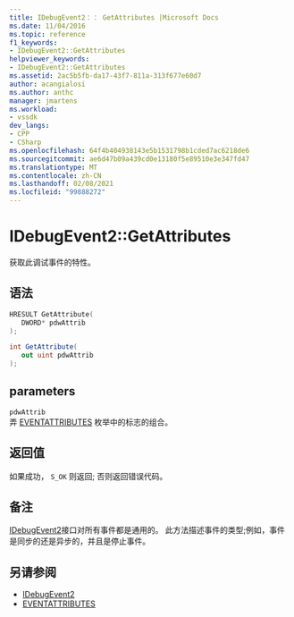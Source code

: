 ```yaml
---
title: IDebugEvent2：： GetAttributes |Microsoft Docs
ms.date: 11/04/2016
ms.topic: reference
f1_keywords:
- IDebugEvent2::GetAttributes
helpviewer_keywords:
- IDebugEvent2::GetAttributes
ms.assetid: 2ac5b5fb-da17-43f7-811a-313f677e60d7
author: acangialosi
ms.author: anthc
manager: jmartens
ms.workload:
- vssdk
dev_langs:
- CPP
- CSharp
ms.openlocfilehash: 64f4b404938143e5b1531798b1cded7ac6218de6
ms.sourcegitcommit: ae6d47b09a439cd0e13180f5e89510e3e347fd47
ms.translationtype: MT
ms.contentlocale: zh-CN
ms.lasthandoff: 02/08/2021
ms.locfileid: "99888272"
---
```

# <a name="idebugevent2getattributes"></a>IDebugEvent2::GetAttributes
获取此调试事件的特性。

## <a name="syntax"></a>语法

```cpp
HRESULT GetAttribute( 
   DWORD* pdwAttrib
);
```

```csharp
int GetAttribute( 
   out uint pdwAttrib
);
```

## <a name="parameters"></a>parameters
`pdwAttrib`\
弄 [EVENTATTRIBUTES](../../../extensibility/debugger/reference/eventattributes.md) 枚举中的标志的组合。

## <a name="return-value"></a>返回值
 如果成功， `S_OK` 则返回; 否则返回错误代码。

## <a name="remarks"></a>备注
 [IDebugEvent2](../../../extensibility/debugger/reference/idebugevent2.md)接口对所有事件都是通用的。 此方法描述事件的类型;例如，事件是同步的还是异步的，并且是停止事件。

## <a name="see-also"></a>另请参阅
- [IDebugEvent2](../../../extensibility/debugger/reference/idebugevent2.md)
- [EVENTATTRIBUTES](../../../extensibility/debugger/reference/eventattributes.md)
